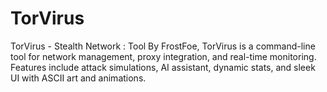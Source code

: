 # TorVirus
TorVirus - Stealth Network : Tool By FrostFoe, TorVirus is a command-line tool for network management, proxy integration, and real-time monitoring. Features include attack simulations, AI assistant, dynamic stats, and sleek UI with ASCII art and animations.

